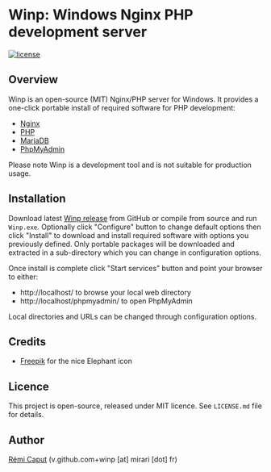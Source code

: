 # Winp: Windows Nginx PHP development server

[![license](https://img.shields.io/github/license/r3c/winp.svg)](https://opensource.org/licenses/MIT)

## Overview

Winp is an open-source (MIT) Nginx/PHP server for Windows. It provides a
one-click portable install of required software for PHP development:

- [Nginx](https://nginx.org/)
- [PHP](https://www.php.net/)
- [MariaDB](https://mariadb.org/)
- [PhpMyAdmin](https://www.phpmyadmin.net/)

Please note Winp is a development tool and is not suitable for production
usage.

## Installation

Download latest [Winp release](https://github.com/r3c/winp/releases) from
GitHub or compile from source and run `Winp.exe`. Optionally click
"Configure" button to change default options then click "Install" to download
and install required software with options you previously defined. Only
portable packages will be downloaded and extracted in a sub-directory which
you can change in configuration options.

Once install is complete click "Start services" button and point your browser
to either:

- http://localhost/ to browse your local web directory
- http://localhost/phpmyadmin/ to open PhpMyAdmin

Local directories and URLs can be changed through configuration options.

## Credits

- [Freepik](https://www.flaticon.com/fr/auteurs/freepik) for the nice Elephant icon

## Licence

This project is open-source, released under MIT licence. See `LICENSE.md` file
for details.

## Author

[Rémi Caput](http://remi.caput.fr/) (v.github.com+winp [at] mirari [dot] fr)
